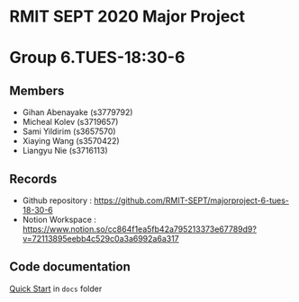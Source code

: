 # RMIT SEPT 2020 Major Project

# Group 6.TUES-18:30-6

## Members
* Gihan Abenayake (s3779792)
* Micheal Kolev (s3719657)
* Sami Yildirim (s3657570)
* Xiaying Wang (s3570422)
* Liangyu Nie (s3716113)

## Records

* Github repository : https://github.com/RMIT-SEPT/majorproject-6-tues-18-30-6
* Notion Workspace : https://www.notion.so/cc864f1ea5fb42a795213373e67789d9?v=72113895eebb4c529c0a3a6992a6a317

## Code documentation

[Quick Start](/docs/README.md) in `docs` folder
